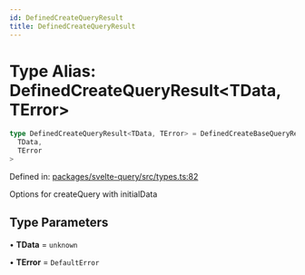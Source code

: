 ```yaml
---
id: DefinedCreateQueryResult
title: DefinedCreateQueryResult
---
```


<!-- DO NOT EDIT: this page is autogenerated from the type comments -->

# Type Alias: DefinedCreateQueryResult\<TData, TError\>

```ts
type DefinedCreateQueryResult<TData, TError> = DefinedCreateBaseQueryResult<
  TData,
  TError
>
```

Defined in: [packages/svelte-query/src/types.ts:82](https://github.com/TanStack/query/blob/main/packages/svelte-query/src/types.ts#L82)

Options for createQuery with initialData

## Type Parameters

• **TData** = `unknown`

• **TError** = `DefaultError`
